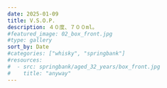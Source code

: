 ```yaml
---
date: 2025-01-09
title: V.S.O.P.
description: ４０度、７００ml。
#featured_image: 02_box_front.jpg
#type: gallery
sort_by: Date
#categories: ["whisky", "springbank"]
#resources:
#  - src: springbank/aged_32_years/box_front.jpg
#    title: "anyway"
---
```

